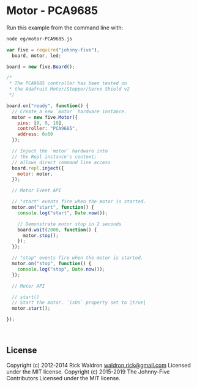 <!--remove-start-->

# Motor - PCA9685

<!--remove-end-->








Run this example from the command line with:
```bash
node eg/motor-PCA9685.js
```


```javascript
var five = require("johnny-five"),
  board, motor, led;

board = new five.Board();

/*
 * The PCA9685 controller has been tested on
 * the Adafruit Motor/Stepper/Servo Shield v2
 */

board.on("ready", function() {
  // Create a new `motor` hardware instance.
  motor = new five.Motor({
    pins: [8, 9, 10],
    controller: "PCA9685",
    address: 0x60
  });

  // Inject the `motor` hardware into
  // the Repl instance's context;
  // allows direct command line access
  board.repl.inject({
    motor: motor,
  });

  // Motor Event API

  // "start" events fire when the motor is started.
  motor.on("start", function() {
    console.log("start", Date.now());

    // Demonstrate motor stop in 2 seconds
    board.wait(2000, function() {
      motor.stop();
    });
  });

  // "stop" events fire when the motor is started.
  motor.on("stop", function() {
    console.log("stop", Date.now());
  });

  // Motor API

  // start()
  // Start the motor. `isOn` property set to |true|
  motor.start();

});

```








&nbsp;

<!--remove-start-->

## License
Copyright (c) 2012-2014 Rick Waldron <waldron.rick@gmail.com>
Licensed under the MIT license.
Copyright (c) 2015-2019 The Johnny-Five Contributors
Licensed under the MIT license.

<!--remove-end-->
